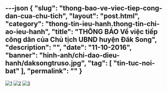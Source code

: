 ---json
{
    "slug": "thong-bao-ve-viec-tiep-cong-dan-cua-chu-tich",
    "layout": "post.html",
    "category": "thong-tin-ieu-hanh.thong-tin-chi-ao-ieu-hanh",
    "title": "THÔNG BÁO Về việc tiếp công dân của Chủ tịch UBND huyện Đăk Song",
    "description": "",
    "date": "11-10-2016",
    "banner": "hinh-anh/chi-dao-dieu-hanh/daksongtruso.jpg",
    "tag": [
        "tin-tuc-noi-bat"
    ],
    "permalink": ""
}
---
[![1](http://www.mediafire.com/convkey/08f8/4j724u56tgbc71wzg.jpg "1")](http://daksong.daknong.gov.vn/lichtiepdan/ "1")
[![2](http://www.mediafire.com/convkey/143c/st6w6j828utbx03zg.jpg "2")](http://daksong.daknong.gov.vn/lichtiepdan/ "2")
[![3](http://www.mediafire.com/convkey/e388/mba8c8a97fef0jszg.jpg "3")](http://daksong.daknong.gov.vn/lichtiepdan/ "3")